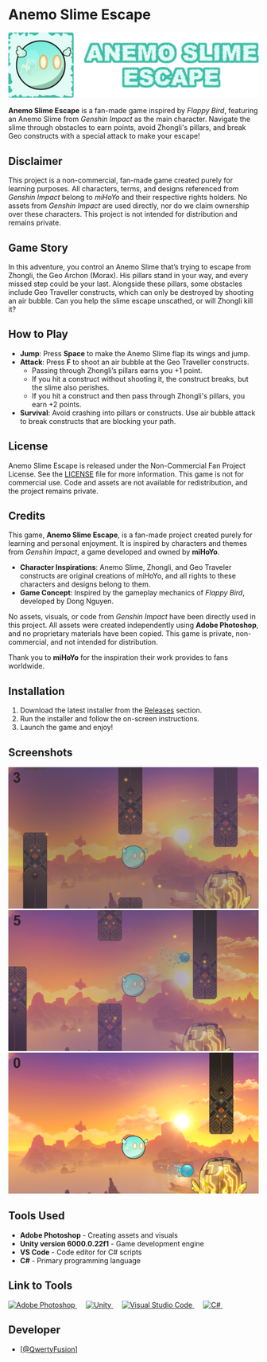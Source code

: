 # Anemo Slime Escape

<p align="center">
  <img src="https://github.com/QwertyFusion/Anemo-Slime-Escape/blob/main/img_src/logo.png"/>
</p>

**Anemo Slime Escape** is a fan-made game inspired by *Flappy Bird*, featuring an Anemo Slime from *Genshin Impact* as the main character. Navigate the slime through obstacles to earn points, avoid Zhongli's pillars, and break Geo constructs with a special attack to make your escape!


## Disclaimer
This project is a non-commercial, fan-made game created purely for learning purposes. All characters, terms, and designs referenced from *Genshin Impact* belong to *miHoYo* and their respective rights holders. No assets from *Genshin Impact* are used directly, nor do we claim ownership over these characters. This project is not intended for distribution and remains private.


## Game Story
In this adventure, you control an Anemo Slime that’s trying to escape from Zhongli, the Geo Archon (Morax). His pillars stand in your way, and every missed step could be your last. Alongside these pillars, some obstacles include Geo Traveller constructs, which can only be destroyed by shooting an air bubble. Can you help the slime escape unscathed, or will Zhongli kill it?


## How to Play
- **Jump**: Press **Space** to make the Anemo Slime flap its wings and jump.
- **Attack**: Press **F** to shoot an air bubble at the Geo Traveller constructs.
  - Passing through Zhongli’s pillars earns you +1 point.
  - If you hit a construct without shooting it, the construct breaks, but the slime also perishes.
  - If you hit a construct and then pass through Zhongli's pillars, you earn +2 points.
- **Survival**: Avoid crashing into pillars or constructs. Use air bubble attack to break constructs that are blocking your path.


## License
Anemo Slime Escape is released under the Non-Commercial Fan Project License. See the <a href="https://github.com/QwertyFusion/Anemo-Slime-Escape/blob/main/LICENSE.txt">LICENSE</a> file for more information. This game is not for commercial use. Code and assets are not available for redistribution, and the project remains private.


## Credits

This game, **Anemo Slime Escape**, is a fan-made project created purely for learning and personal enjoyment. It is inspired by characters and themes from *Genshin Impact*, a game developed and owned by **miHoYo**. 

- **Character Inspirations**: Anemo Slime, Zhongli, and Geo Traveler constructs are original creations of miHoYo, and all rights to these characters and designs belong to them.
- **Game Concept**: Inspired by the gameplay mechanics of *Flappy Bird*, developed by Dong Nguyen.

No assets, visuals, or code from *Genshin Impact* have been directly used in this project. All assets were created independently using **Adobe Photoshop**, and no proprietary materials have been copied. This game is private, non-commercial, and not intended for distribution.

Thank you to **miHoYo** for the inspiration their work provides to fans worldwide.


## Installation
1. Download the latest installer from the [Releases](https://github.com/QwertyFusion/Anemo-Slime-Escape/releases) section.
2. Run the installer and follow the on-screen instructions.
3. Launch the game and enjoy!


## Screenshots
<p align="center">
  <img src="https://github.com/QwertyFusion/Anemo-Slime-Escape/blob/main/img_src/screenshot_1.png"/>
  <img src="https://github.com/QwertyFusion/Anemo-Slime-Escape/blob/main/img_src/screenshot_2.png"/>
  <img src="https://github.com/QwertyFusion/Anemo-Slime-Escape/blob/main/img_src/screenshot_3.png"/>
</p>


## Tools Used
- **Adobe Photoshop** - Creating assets and visuals
- **Unity version 6000.0.22f1** - Game development engine
- **VS Code** - Code editor for C# scripts
- **C#** - Primary programming language


## Link to Tools
<p align="left">
  <a href="https://www.adobe.com/products/photoshop.html" target="_blank" rel="noreferrer">
    <img src="https://upload.wikimedia.org/wikipedia/commons/a/af/Adobe_Photoshop_CC_icon.svg" alt="Adobe Photoshop" width="40" height="40"/>
  </a>&emsp;
  <a href="https://unity.com/" target="_blank" rel="noreferrer">
    <img src="https://upload.wikimedia.org/wikipedia/commons/c/c4/Unity_2021.svg" alt="Unity" width="40" height="40"/>
  </a>&emsp;
  <a href="https://code.visualstudio.com/" target="_blank" rel="noreferrer">
    <img src="https://www.vectorlogo.zone/logos/visualstudio_code/visualstudio_code-icon.svg" alt="Visual Studio Code" width="40" height="40"/>
  </a>&emsp;
  <a href="https://learn.microsoft.com/en-us/dotnet/csharp/" target="_blank" rel="noreferrer">
    <img src="https://upload.wikimedia.org/wikipedia/commons/4/4f/Csharp_Logo.png" alt="C#" width="40" height="40"/>
  </a>&emsp;
</p>


<h2>Developer</h2>
<ul>
  <li><a href="https://github.com/QwertyFusion">[@QwertyFusion]</a></li>
</ul>
